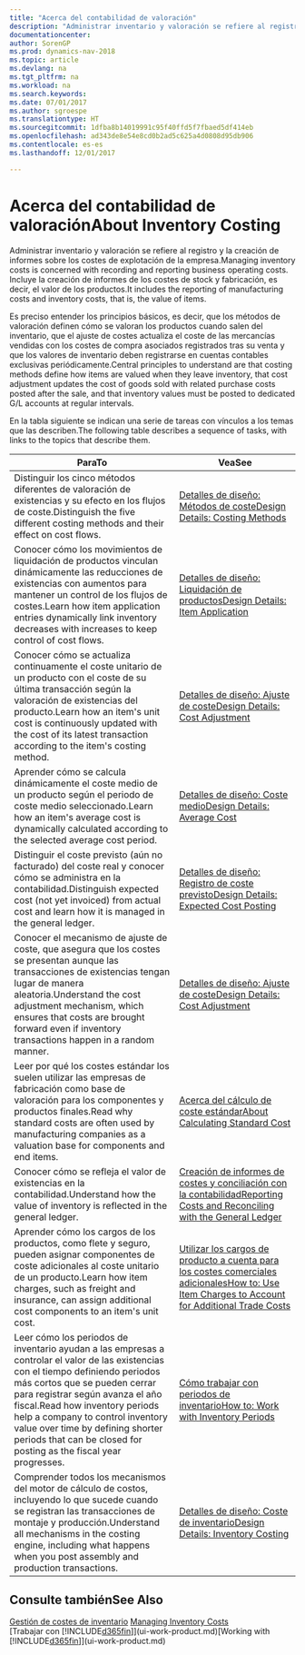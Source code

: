 ```yaml
---
title: "Acerca del contabilidad de valoración"
description: "Administrar inventario y valoración se refiere al registro y la creación de informes sobre los costes de explotación de la empresa. Incluye la creación de informes de los costes de stock y fabricación, es decir, el valor de los productos."
documentationcenter: 
author: SorenGP
ms.prod: dynamics-nav-2018
ms.topic: article
ms.devlang: na
ms.tgt_pltfrm: na
ms.workload: na
ms.search.keywords: 
ms.date: 07/01/2017
ms.author: sgroespe
ms.translationtype: HT
ms.sourcegitcommit: 1dfba8b14019991c95f40ffd5f7fbaed5df414eb
ms.openlocfilehash: ad343de8e54e8cd0b2ad5c625a4d0808d95db906
ms.contentlocale: es-es
ms.lasthandoff: 12/01/2017

---
```

# <a name="about-inventory-costing"></a><span data-ttu-id="5b84f-104">Acerca del contabilidad de valoración</span><span class="sxs-lookup"><span data-stu-id="5b84f-104">About Inventory Costing</span></span>
<span data-ttu-id="5b84f-105">Administrar inventario y valoración se refiere al registro y la creación de informes sobre los costes de explotación de la empresa.</span><span class="sxs-lookup"><span data-stu-id="5b84f-105">Managing inventory costs is concerned with recording and reporting business operating costs.</span></span> <span data-ttu-id="5b84f-106">Incluye la creación de informes de los costes de stock y fabricación, es decir, el valor de los productos.</span><span class="sxs-lookup"><span data-stu-id="5b84f-106">It includes the reporting of manufacturing costs and inventory costs, that is, the value of items.</span></span>  

 <span data-ttu-id="5b84f-107">Es preciso entender los principios básicos, es decir, que los métodos de valoración definen cómo se valoran los productos cuando salen del inventario, que el ajuste de costes actualiza el coste de las mercancías vendidas con los costes de compra asociados registrados tras su venta y que los valores de inventario deben registrarse en cuentas contables exclusivas periódicamente.</span><span class="sxs-lookup"><span data-stu-id="5b84f-107">Central principles to understand are that costing methods define how items are valued when they leave inventory, that cost adjustment updates the cost of goods sold with related purchase costs posted after the sale, and that inventory values must be posted to dedicated G/L accounts at regular intervals.</span></span>  

 <span data-ttu-id="5b84f-108">En la tabla siguiente se indican una serie de tareas con vínculos a los temas que las describen.</span><span class="sxs-lookup"><span data-stu-id="5b84f-108">The following table describes a sequence of tasks, with links to the topics that describe them.</span></span>   

|<span data-ttu-id="5b84f-109">**Para**</span><span class="sxs-lookup"><span data-stu-id="5b84f-109">**To**</span></span>|<span data-ttu-id="5b84f-110">**Vea**</span><span class="sxs-lookup"><span data-stu-id="5b84f-110">**See**</span></span>|  
|------------|-------------|  
|<span data-ttu-id="5b84f-111">Distinguir los cinco métodos diferentes de valoración de existencias y su efecto en los flujos de coste.</span><span class="sxs-lookup"><span data-stu-id="5b84f-111">Distinguish the five different costing methods and their effect on cost flows.</span></span>|[<span data-ttu-id="5b84f-112">Detalles de diseño: Métodos de coste</span><span class="sxs-lookup"><span data-stu-id="5b84f-112">Design Details: Costing Methods</span></span>](design-details-costing-methods.md)|  
|<span data-ttu-id="5b84f-113">Conocer cómo los movimientos de liquidación de productos vinculan dinámicamente las reducciones de existencias con aumentos para mantener un control de los flujos de costes.</span><span class="sxs-lookup"><span data-stu-id="5b84f-113">Learn how item application entries dynamically link inventory decreases with increases to keep control of cost flows.</span></span>|[<span data-ttu-id="5b84f-114">Detalles de diseño: Liquidación de productos</span><span class="sxs-lookup"><span data-stu-id="5b84f-114">Design Details: Item Application</span></span>](design-details-item-application.md)|  
|<span data-ttu-id="5b84f-115">Conocer cómo se actualiza continuamente el coste unitario de un producto con el coste de su última transacción según la valoración de existencias del producto.</span><span class="sxs-lookup"><span data-stu-id="5b84f-115">Learn how an item's unit cost is continuously updated with the cost of its latest transaction according to the item's costing method.</span></span>|[<span data-ttu-id="5b84f-116">Detalles de diseño: Ajuste de coste</span><span class="sxs-lookup"><span data-stu-id="5b84f-116">Design Details: Cost Adjustment</span></span>](design-details-cost-adjustment.md)|  
|<span data-ttu-id="5b84f-117">Aprender cómo se calcula dinámicamente el coste medio de un producto según el periodo de coste medio seleccionado.</span><span class="sxs-lookup"><span data-stu-id="5b84f-117">Learn how an item's average cost is dynamically calculated according to the selected average cost period.</span></span>|[<span data-ttu-id="5b84f-118">Detalles de diseño: Coste medio</span><span class="sxs-lookup"><span data-stu-id="5b84f-118">Design Details: Average Cost</span></span>](design-details-average-cost.md)|  
|<span data-ttu-id="5b84f-119">Distinguir el coste previsto (aún no facturado) del coste real y conocer cómo se administra en la contabilidad.</span><span class="sxs-lookup"><span data-stu-id="5b84f-119">Distinguish expected cost (not yet invoiced) from actual cost and learn how it is managed in the general ledger.</span></span>|[<span data-ttu-id="5b84f-120">Detalles de diseño: Registro de coste previsto</span><span class="sxs-lookup"><span data-stu-id="5b84f-120">Design Details: Expected Cost Posting</span></span>](design-details-expected-cost-posting.md)|  
|<span data-ttu-id="5b84f-121">Conocer el mecanismo de ajuste de coste, que asegura que los costes se presentan aunque las transacciones de existencias tengan lugar de manera aleatoria.</span><span class="sxs-lookup"><span data-stu-id="5b84f-121">Understand the cost adjustment mechanism, which ensures that costs are brought forward even if inventory transactions happen in a random manner.</span></span>|[<span data-ttu-id="5b84f-122">Detalles de diseño: Ajuste de coste</span><span class="sxs-lookup"><span data-stu-id="5b84f-122">Design Details: Cost Adjustment</span></span>](design-details-cost-adjustment.md)|  
|<span data-ttu-id="5b84f-123">Leer por qué los costes estándar los suelen utilizar las empresas de fabricación como base de valoración para los componentes y productos finales.</span><span class="sxs-lookup"><span data-stu-id="5b84f-123">Read why standard costs are often used by manufacturing companies as a valuation base for components and end items.</span></span>|[<span data-ttu-id="5b84f-124">Acerca del cálculo de coste estándar</span><span class="sxs-lookup"><span data-stu-id="5b84f-124">About Calculating Standard Cost</span></span>](finance-about-calculating-standard-cost.md)|  
|<span data-ttu-id="5b84f-125">Conocer cómo se refleja el valor de existencias en la contabilidad.</span><span class="sxs-lookup"><span data-stu-id="5b84f-125">Understand how the value of inventory is reflected in the general ledger.</span></span>|[<span data-ttu-id="5b84f-126">Creación de informes de costes y conciliación con la contabilidad</span><span class="sxs-lookup"><span data-stu-id="5b84f-126">Reporting Costs and Reconciling with the General Ledger</span></span>](finance-report-costs-and-reconcile-with-the-general-ledger.md)|  
|<span data-ttu-id="5b84f-127">Aprender cómo los cargos de los productos, como flete y seguro, pueden asignar componentes de coste adicionales al coste unitario de un producto.</span><span class="sxs-lookup"><span data-stu-id="5b84f-127">Learn how item charges, such as freight and insurance, can assign additional cost components to an item's unit cost.</span></span>|[<span data-ttu-id="5b84f-128">Utilizar los cargos de producto a cuenta para los costes comerciales adicionales</span><span class="sxs-lookup"><span data-stu-id="5b84f-128">How to: Use Item Charges to Account for Additional Trade Costs</span></span>](payables-how-assign-item-charges.md)|  
|<span data-ttu-id="5b84f-129">Leer cómo los periodos de inventario ayudan a las empresas a controlar el valor de las existencias con el tiempo definiendo periodos más cortos que se pueden cerrar para registrar según avanza el año fiscal.</span><span class="sxs-lookup"><span data-stu-id="5b84f-129">Read how inventory periods help a company to control inventory value over time by defining shorter periods that can be closed for posting as the fiscal year progresses.</span></span>|[<span data-ttu-id="5b84f-130">Cómo trabajar con periodos de inventario</span><span class="sxs-lookup"><span data-stu-id="5b84f-130">How to: Work with Inventory Periods</span></span>](finance-how-to-work-with-inventory-periods.md)|  
|<span data-ttu-id="5b84f-131">Comprender todos los mecanismos del motor de cálculo de costos, incluyendo lo que sucede cuando se registran las transacciones de montaje y producción.</span><span class="sxs-lookup"><span data-stu-id="5b84f-131">Understand all mechanisms in the costing engine, including what happens when you post assembly and production transactions.</span></span>|[<span data-ttu-id="5b84f-132">Detalles de diseño: Coste de inventario</span><span class="sxs-lookup"><span data-stu-id="5b84f-132">Design Details: Inventory Costing</span></span>](design-details-inventory-costing.md)|

## <a name="see-also"></a><span data-ttu-id="5b84f-133">Consulte también</span><span class="sxs-lookup"><span data-stu-id="5b84f-133">See Also</span></span>
<span data-ttu-id="5b84f-134">[Gestión de costes de inventario](finance-manage-inventory-costs.md)  </span><span class="sxs-lookup"><span data-stu-id="5b84f-134">[Managing Inventory Costs](finance-manage-inventory-costs.md)  </span></span>  
<span data-ttu-id="5b84f-135">[Trabajar con [!INCLUDE[d365fin](includes/d365fin_md.md)]](ui-work-product.md)</span><span class="sxs-lookup"><span data-stu-id="5b84f-135">[Working with [!INCLUDE[d365fin](includes/d365fin_md.md)]](ui-work-product.md)</span></span>

